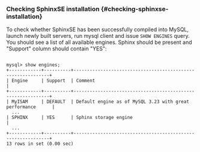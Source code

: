 ### Checking SphinxSE installation {#checking-sphinxse-installation}

To check whether SphinxSE has been successfully compiled into MySQL, launch newly built servers, run mysql client and issue `SHOW ENGINES` query. You should see a list of all available engines. Sphinx should be present and &quot;Support&quot; column should contain &quot;YES&quot;:

```

mysql> show engines;
+------------+----------+-------------------------------------------------------------+
| Engine     | Support  | Comment                                                     |
+------------+----------+-------------------------------------------------------------+
| MyISAM     | DEFAULT  | Default engine as of MySQL 3.23 with great performance      |
  ...
| SPHINX     | YES      | Sphinx storage engine                                       |
  ...
+------------+----------+-------------------------------------------------------------+
13 rows in set (0.00 sec)

```